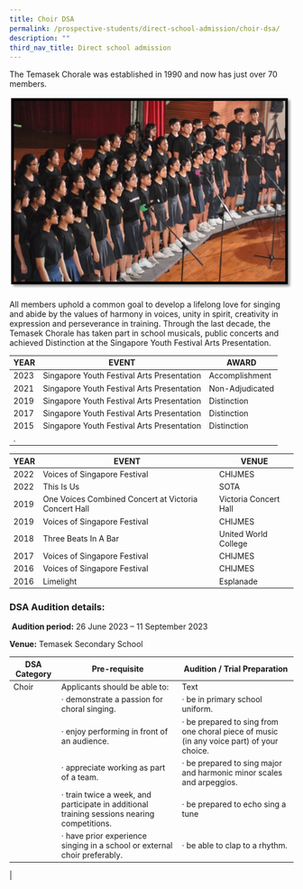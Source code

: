 ```yaml
---
title: Choir DSA
permalink: /prospective-students/direct-school-admission/choir-dsa/
description: ""
third_nav_title: Direct school admission
---
```

The Temasek Chorale was established in 1990 and now has just over 70 members.

![H3.jpg](/images/H3.jpg)

All members uphold a common goal to develop a lifelong love for singing and abide by the values of harmony in voices, unity in spirit, creativity in expression and perseverance in training. Through the last decade, the Temasek Chorale has taken part in school musicals, public concerts and achieved Distinction at the Singapore Youth Festival Arts Presentation.


| YEAR | EVENT | AWARD |
| -------- | -------- | -------- |
| 2023    | Singapore Youth Festival Arts Presentation | Accomplishment |
| 2021    | Singapore Youth Festival Arts Presentation | Non-Adjudicated |
| 2019    | Singapore Youth Festival Arts Presentation | Distinction |
| 2017    | Singapore Youth Festival Arts Presentation | Distinction |
| 2015    | Singapore Youth Festival Arts Presentation | Distinction |
|   . |   |  |




| YEAR | EVENT | VENUE |
| -------- | ----------- | -------- |
| 2022    | Voices of Singapore Festival    |   CHIJMES  |
| 2022    | This Is Us    |   SOTA   |
| 2019    | One Voices Combined Concert at Victoria Concert Hall    | Victoria Concert Hall     |
| 2019    | Voices of Singapore Festival    |   CHIJMES  |
| 2018    |Three Beats In A Bar    |   United World College   |
| 2017   | Voices of Singapore Festival    |   CHIJMES  |
| 2016    | Voices of Singapore Festival    |   CHIJMES  |
| 2016    | Limelight  |   Esplanade  |

### DSA Audition details:

&nbsp;**Audition period:**&nbsp;26 June 2023 – 11 September 2023

**Venue:**&nbsp;Temasek Secondary School


| DSA Category | Pre-requisite | Audition / Trial Preparation |
| -------- | -------- | -------- |
| Choir     | Applicants should be able to:     | Text     |
|    |· demonstrate a passion for choral singing.    |· be in primary school uniform.    |
|    |· enjoy performing in front of an audience.|· be prepared to sing from one choral piece of music (in any voice part) of your choice.|
|    |· appreciate working as part of a team.|· be prepared to sing major and harmonic minor scales and arpeggios.|
|    |·&nbsp;train twice a week, and participate in additional training sessions nearing competitions.|· be prepared to echo sing a tune          |
|    |·&nbsp;have prior experience singing in a school or external choir preferably.|· be able to clap to a rhythm.
|